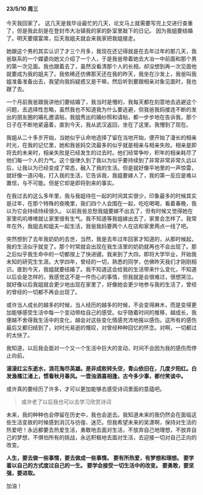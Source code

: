 #### 23/5/10 周三

今天我回家了。
这几天是我毕设最忙的几天，论文马上就需要写完上交进行查重了，但是我此刻是在登封市大冶镇我的家的卧室里敲下的日记。
因为我姐要结婚了。明天要摆宴席，后天我姐夫就会来我家把我姐接走。

她跟这个男的其实认识了才三个月多，我现在还记得就是在去年过年的那几天，我爸联系的一个媒婆向她又介绍了一个人，于是我爸带着她去大冶一中前面和那个男的第一次见面。我也跟着去了，虽然没看清那个人的长相，却没想到再一次见面他就要成为我的姐夫了。我依稀还仿佛那天还在我的昨天，我坐在沙发上，我爸叫我姐准备准备出去，我望向我妈疑惑又是干嘛，然后听到要跟相亲对象见面时，我也跟了去。

一个月前我爸跟我讲他们要结婚了，我当时是懵的，我每天都在刻意地去逃避这个问题，去选择性忽略，虽然我也不知道我为什么要逃避，但我爸我妈接连不断的发出的朋友圈的婚礼邀请贴，我姐秀出的婚纱照和请帖，都一步步地在告诉我，那个日子在不断地紧逼着，直到今天，我从武汉返回，坐在了这里。我懵到了现在。

我姐从二十多岁开始，当她似乎认命地选择了留在当地开始，便开始了漫长的相亲时光，在我的记忆里，她和我爸妈交流最多的似乎就是相亲与相亲失败。相亲是即将去的未来时，相亲失败是已经发生的过去时。他们经常争吵，积年的相亲耗尽了他们每一个人的力气。这个旋律久到了我以为似乎要持续到了非常非常非常久远以后，让我以为已经变成了常态，融入了我的生活。但是就好像平地里的一声惊雷，就好像一道闪电，打入我的生活，它告诉我，我姐要嫁人了，我的第一反应是难以置信，与不可能。但是它却是即将到来的事实。

在我过去的这么多年里，我与我姐待在一起的时间其实很少，印象最多的时候其实是过年，在那个特殊的夜晚里，我们四个人会围在一起，吃吃喝喝，看着春晚，我以为它会持续持续很久。
以前我爸总愁我姐要嫁不出去了，但有时候又觉得她在家里叽叽喳喳就让家里很有生气。我不知道等我姐嫁出去了，家里会怎样了。我常年在外，我姐去和姐夫一起生活，我爸我妈要两个人在店和家里两点一线了吧。

突然想到了去年我奶奶的去世，当然，我是去年过年回家才知道的，从那时候起，我的生活似乎就变了。那个时常就会出现在我生活里的奶奶就再也不会出现了。那之后似乎我生命中的一切都按上了快进键。我来到了大四，即将大学毕业，开始我未知的研究生生涯。大学四年，曾经的一切，熟悉的同学，仿佛昨天我们才刚刚相识。直到今天，我姐就要结婚了。我不知道这会给我的生活带来什么变化，不知道以后会是怎样的，我感觉这不是一件伤心的事情，但我就是会很难过，很想哭泣。就好像以后我姐就会更少地出现在家里了，好像她会更少地参与我的生活了，曾经的曾经的一切都不再会出现了。

或许当人成长的越多的时候，当人经历的越多的时候，不会变得麻木，而是变得更加能够感受生活中每一个变动带给自己的感受。似乎随着时间的推移，越成长，我便越不舍得我生活中的变化，越会对这些变化情感充沛地报以感伤。这所有的感伤最后又都归结到了，对时光易逝的慨叹，对曾经种种回忆的怀念。对啊，一切都过的太快了。

我知道，以后我会面对一个又一个生活中巨大的变动，时间不会因为我的感伤而停止向前。

**滚滚红尘东逝水，浪花淘尽英雄。是非成败转头空，青山依旧在，几度夕阳红。白发渔樵江渚上，惯看秋月春风。一壶浊酒喜相逢，古今多少事，都付笑谈中。**

或许真的要经历了许多，才可以更加能够去感受诗词里面的意蕴吧。
> 或许老了以后我也可以去学习欣赏诗词

未来，我的种种也会停留在历史中，我也会逝去。我知道未来的我仍然会在面临这些生活变故的时候感到消沉与彷徨、迷茫。但我希望未来的吴潇啊，保持对生活的热爱吧！永远都要去热爱生活，勇敢地去面对生活，不放弃自己地理想，不放弃自己的梦想，不惧怕所有的挑战，永远积极地去面对生活，去迎接一切对自己正向的改变。

**人生，要去做一些事情，要去做成一些事情。
要有所热爱，有梦想和理想。
要学着以自己的方式度过自己的一生。
要学会接受一切生活中的改变。
要勇敢，要坚强，要进取。**

加油！